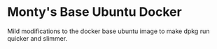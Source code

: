 Monty's Base Ubuntu Docker
==========================

Mild modifications to the docker base ubuntu image to make dpkg run quicker
and slimmer.
